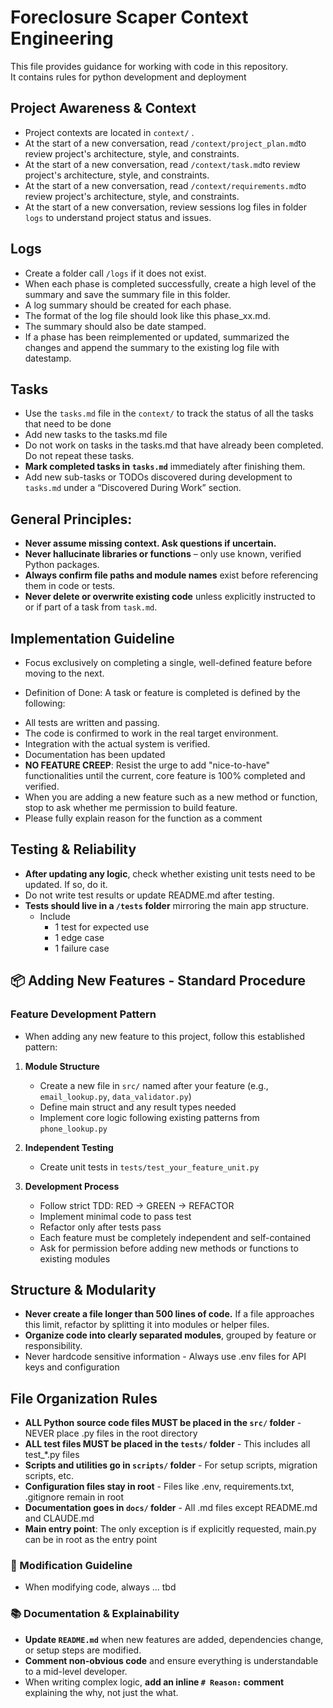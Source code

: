# Foreclosure Scaper Context Engineering 

This file provides guidance for working with code in this repository.  
It contains rules for python development and deployment 

## Project Awareness & Context
- Project contexts are located in `context/` .
- At the start of a new conversation, read `/context/project_plan.md`to review project's architecture, style, and constraints.
- At the start of a new conversation, read `/context/task.md`to review project's architecture, style, and constraints.
- At the start of a new conversation, read `/context/requirements.md`to review project's architecture, style, and constraints.
- At the start of a new conversation, review sessions log files in folder `logs` to understand project status and issues.

## Logs
- Create a folder call `/logs` if it does not exist.
- When each phase is completed successfully, create a high level of the summary and save the summary file in this folder.
- A log summary should be created for each phase.
- The format of the log file should look like this phase_xx.md.
- The summary should also be date stamped.
- If a phase has been reimplemented or updated, summarized the changes and append the summary to the existing log file with datestamp. 

## Tasks 
- Use the `tasks.md` file in the `context/` to track the status of all the tasks that need to be done
- Add new tasks to the tasks.md file 
- Do not work on tasks in the tasks.md that have already been completed.  Do not repeat these tasks.
- **Mark completed tasks in `tasks.md`** immediately after finishing them.
- Add new sub-tasks or TODOs discovered during development to `tasks.md` under a “Discovered During Work” section.

## General Principles:
- **Never assume missing context. Ask questions if uncertain.**
- **Never hallucinate libraries or functions** – only use known, verified Python packages.
- **Always confirm file paths and module names** exist before referencing them in code or tests.
- **Never delete or overwrite existing code** unless explicitly instructed to or if part of a task from `task.md`.

## Implementation Guideline
- Focus exclusively on completing a single, well-defined feature before moving to the next.
* Definition of Done: A task or feature is completed is defined by the following:
- All tests are written and passing.
- The code is confirmed to work in the real target environment.
- Integration with the actual system is verified.
- Documentation has been updated
- **NO FEATURE CREEP**: Resist the urge to add "nice-to-have" functionalities until the current, core feature is 100% completed and verified.
- When you are adding a new feature such as a new method or function, stop to ask whether me permission to build feature.
- Please fully explain reason for the function as a comment

## Testing & Reliability
- **After updating any logic**, check whether existing unit tests need to be updated. If so, do it.
- Do not write test results or update README.md after testing.
- **Tests should live in a `/tests` folder** mirroring the main app structure.
  - Include 
    - 1 test for expected use
    - 1 edge case
    - 1 failure case

## 📦 Adding New Features - Standard Procedure

### Feature Development Pattern
* When adding any new feature to this project, follow this established pattern:

1. **Module Structure**
   - Create a new file in `src/` named after your feature (e.g., `email_lookup.py`, `data_validator.py`)
   - Define main struct and any result types needed
   - Implement core logic following existing patterns from `phone_lookup.py` 

2. **Independent Testing**
   - Create unit tests in `tests/test_your_feature_unit.py`

5. **Development Process**
   - Follow strict TDD: RED → GREEN → REFACTOR
   - Implement minimal code to pass test
   - Refactor only after tests pass
   - Each feature must be completely independent and self-contained
   - Ask for permission before adding new methods or functions to existing modules

## Structure & Modularity
- **Never create a file longer than 500 lines of code.** If a file approaches this limit, refactor by splitting it into modules or helper files.
- **Organize code into clearly separated modules**, grouped by feature or responsibility.
- Never hardcode sensitive information - Always use .env files for API keys and configuration

## File Organization Rules
- **ALL Python source code files MUST be placed in the `src/` folder** - NEVER place .py files in the root directory
- **ALL test files MUST be placed in the `tests/` folder** - This includes all test_*.py files
- **Scripts and utilities go in `scripts/` folder** - For setup scripts, migration scripts, etc.
- **Configuration files stay in root** - Files like .env, requirements.txt, .gitignore remain in root
- **Documentation goes in `docs/` folder** - All .md files except README.md and CLAUDE.md
- **Main entry point**: The only exception is if explicitly requested, main.py can be in root as the entry point

### 📎 Modification Guideline
- When modifying code, always ... tbd 

### 📚 Documentation & Explainability
- **Update `README.md`** when new features are added, dependencies change, or setup steps are modified.
- **Comment non-obvious code** and ensure everything is understandable to a mid-level developer.
- When writing complex logic, **add an inline `# Reason:` comment** explaining the why, not just the what.

